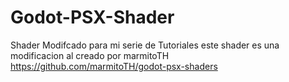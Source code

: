 # Godot-PSX-Shader
Shader Modifcado para mi serie de Tutoriales este shader es una modificacion al creado por marmitoTH https://github.com/marmitoTH/godot-psx-shaders
